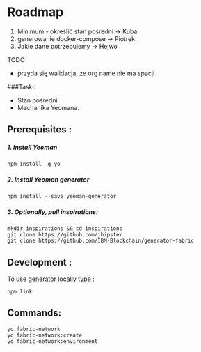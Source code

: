 # Roadmap  

1. Minimum - określić stan pośredni -> Kuba  
2. generowanie docker-compose -> Piotrek
3. Jakie dane potrzebujemy -> Hejwo

TODO
* przyda się walidacja, że org name nie ma spacji

###Taski:
- Stan pośredni  
- Mechanika Yeomana. 



## Prerequisites :  
##### 1. Install Yeoman  
```  
npm install -g yo
```

##### 2. Install Yeoman generator  
```
npm install --save yeoman-generator
```

##### 3. Optionally, pull inspirations:  
```
mkdir inspirations && cd inspirations
git clone https://github.com/jhipster
git clone https://github.com/IBM-Blockchain/generator-fabric
```

## Development :
To use generator locally type :
```
npm link
```

## Commands:
```
yo fabric-network 
yo fabric-network:create
yo fabric-network:environment
```
